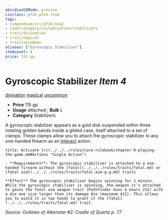 ```yaml
---
obsidianUIMode: preview
cssclass: pf2e,pf2e-item
tags:
- compendium/src/pf2e/ooa2
- item/category/customization/stabilizers
- trait/divination
- trait/magical
- trait/uncommon
aliases: ["Gyroscopic Stabilizer"]
itemLevel: 4
price: 115 gp
---
```

# Gyroscopic Stabilizer *Item 4*  
[divination](../../../rules/traits/divination.md)  [magical](../../../rules/traits/magical.md)  [uncommon](../../../rules/traits/uncommon.md)  

- **Price** 115 gp
- **Usage** attached <to a two-handed firearm>; **Bulk** L
- **Category** Stabilizers

A gyroscopic stabilizer appears as a gold disk suspended within three rotating golden bands inside a gilded case, itself attached to a set of clamps. These clamps allow you to attach the gyroscopic stabilizer to any one-handed firearm as an [Interact](../../../rules/actions/interact.md) action.

```ad-embed-ability
title: Activate [>](../../../rules/core-rulebook/chapter-9-playing-the-game.md#Actions "Single Action")

- **Requirements**: The gyroscopic stabilizer is attached to a one-handed firearm without the [fatal](../../../rules/traits/fatal.md) or [fatal aim](../../../rules/traits/fatal-aim-g-g.md) traits

**Effect** The gyroscopic stabilizer begins spinning for 1 minute. While the gyroscopic stabilizer is spinning, the weapon it's attached to gains the fatal aim weapon trait (Pathfinder Guns & Gears 232) with a die one size larger than its damage die (maximum d12). This allows you to wield it in two hands to grant it the [fatal](../../../rules/traits/fatal.md) trait.
```

*Source: Outlaws of Alkenstar #2: Cradle of Quartz p. 77*
